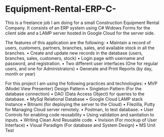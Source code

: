 # Equipment-Rental-ERP-C-

This is a freelance job I am doing for a small Construction Equipment Rental Company.
It consists of an ERP system using C# Widows Forms for the client side and a LAMP server hosted in Google Cloud
for the server side.

The features of this application are the following:
• Maintain a record of users, customers, partners, branches, sales, and available stock in all the branches.
• Create and update new records in the database (users, branches, sales, customers, stock)
• Login page with username and password, and registration.
• Two different user interfaces (One for regular users, and one for Administrators)
• Generate and Print Reports (by day, month or year)

For this project I am using the following practices and technologies:
• MVP (Model View Presenter) Design Pattern
• Singleton Pattern (For the database connection)
• DAO (Data Access Object) for queries to the database.
• MySql Relational Database
• Google Cloud LAMP stack Instance
• Bitnami (for deploying the server to the Cloud)
• Filezilla, Putty for Managing Cloud server remotely.
• Postman, to test database.
• User Controls for enabling code reusability
• Using validation and sanitation to inputs.
• Writing Clean And Reusable code.
• Invision (For mockup of User Interface)
• Visual Paradigm (For database and System Design)
• MS Unit Test
